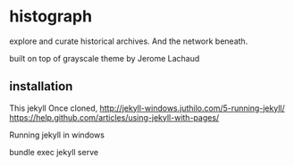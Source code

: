 # histograph

explore and curate historical archives. And the network beneath.

built on top of grayscale theme by Jerome Lachaud

## installation
This jekyll
Once cloned, http://jekyll-windows.juthilo.com/5-running-jekyll/
https://help.github.com/articles/using-jekyll-with-pages/


Running jekyll in windows


  bundle exec jekyll serve